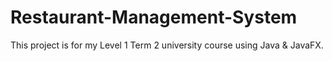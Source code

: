 # Restaurant-Management-System
This project is for my Level 1 Term 2 university course using Java &amp; JavaFX.
